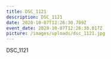 ```yaml
---
title: DSC_1121
description: DSC_1121
date: 2020-10-07T12:26:30.789Z
event_date: 2020-10-07T12:26:30.817Z
picture: /images/uploads/dsc_1121.jpg
---
```

DSC_1121